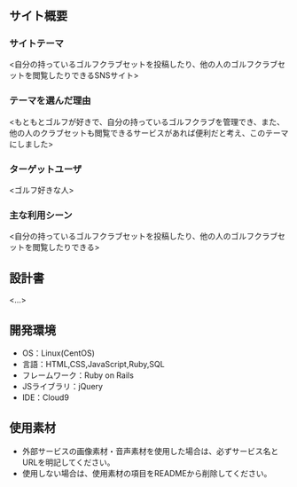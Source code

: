 # <MyGolfBag>

## サイト概要
### サイトテーマ
<自分の持っているゴルフクラブセットを投稿したり、他の人のゴルフクラブセットを閲覧したりできるSNSサイト>

### テーマを選んだ理由
<もともとゴルフが好きで、自分の持っているゴルフクラブを管理でき、また、他の人のクラブセットも閲覧できるサービスがあれば便利だと考え、このテーマにしました>

### ターゲットユーザ
<ゴルフ好きな人>

### 主な利用シーン
<自分の持っているゴルフクラブセットを投稿したり、他の人のゴルフクラブセットを閲覧したりできる>

## 設計書
<...>

## 開発環境
- OS：Linux(CentOS)
- 言語：HTML,CSS,JavaScript,Ruby,SQL
- フレームワーク：Ruby on Rails
- JSライブラリ：jQuery
- IDE：Cloud9

## 使用素材
- 外部サービスの画像素材・音声素材を使用した場合は、必ずサービス名とURLを明記してください。
- 使用しない場合は、使用素材の項目をREADMEから削除してください。